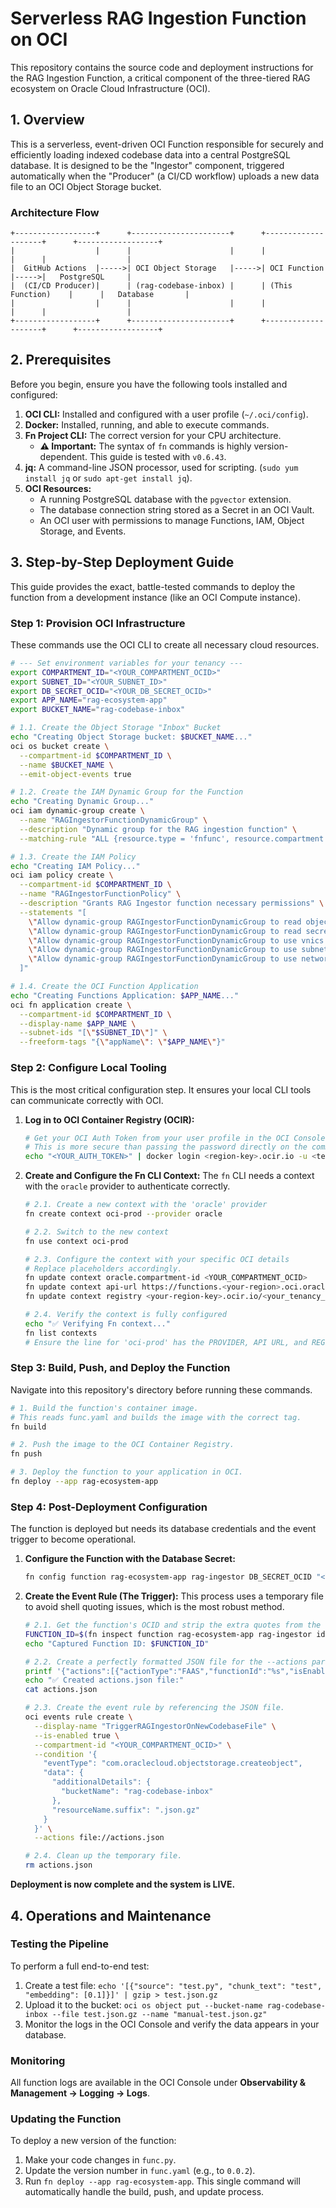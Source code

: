 # Serverless RAG Ingestion Function on OCI

This repository contains the source code and deployment instructions for the RAG Ingestion Function, a critical component of the three-tiered RAG ecosystem on Oracle Cloud Infrastructure (OCI).

## 1. Overview

This is a serverless, event-driven OCI Function responsible for securely and efficiently loading indexed codebase data into a central PostgreSQL database. It is designed to be the "Ingestor" component, triggered automatically when the "Producer" (a CI/CD workflow) uploads a new data file to an OCI Object Storage bucket.

### Architecture Flow
```
+------------------+      +----------------------+      +--------------------+      +------------------+
|                  |      |                      |      |                    |      |                  |
|  GitHub Actions  |----->| OCI Object Storage   |----->| OCI Function       |----->|   PostgreSQL     |
|  (CI/CD Producer)|      | (rag-codebase-inbox) |      | (This Function)    |      |   Database       |
|                  |      |                      |      |                    |      |                  |
+------------------+      +----------------------+      +--------------------+      +------------------+
```

## 2. Prerequisites

Before you begin, ensure you have the following tools installed and configured:

1.  **OCI CLI:** Installed and configured with a user profile (`~/.oci/config`).
2.  **Docker:** Installed, running, and able to execute commands.
3.  **Fn Project CLI:** The correct version for your CPU architecture.
    *   **⚠️ Important:** The syntax of `fn` commands is highly version-dependent. This guide is tested with `v0.6.43`.
4.  **jq:** A command-line JSON processor, used for scripting. (`sudo yum install jq` or `sudo apt-get install jq`).
5.  **OCI Resources:**
    *   A running PostgreSQL database with the `pgvector` extension.
    *   The database connection string stored as a Secret in an OCI Vault.
    *   An OCI user with permissions to manage Functions, IAM, Object Storage, and Events.

## 3. Step-by-Step Deployment Guide

This guide provides the exact, battle-tested commands to deploy the function from a development instance (like an OCI Compute instance).

### Step 1: Provision OCI Infrastructure

These commands use the OCI CLI to create all necessary cloud resources.

```bash
# --- Set environment variables for your tenancy ---
export COMPARTMENT_ID="<YOUR_COMPARTMENT_OCID>"
export SUBNET_ID="<YOUR_SUBNET_ID>"
export DB_SECRET_OCID="<YOUR_DB_SECRET_OCID>"
export APP_NAME="rag-ecosystem-app"
export BUCKET_NAME="rag-codebase-inbox"

# 1.1. Create the Object Storage "Inbox" Bucket
echo "Creating Object Storage bucket: $BUCKET_NAME..."
oci os bucket create \
  --compartment-id $COMPARTMENT_ID \
  --name $BUCKET_NAME \
  --emit-object-events true

# 1.2. Create the IAM Dynamic Group for the Function
echo "Creating Dynamic Group..."
oci iam dynamic-group create \
  --name "RAGIngestorFunctionDynamicGroup" \
  --description "Dynamic group for the RAG ingestion function" \
  --matching-rule "ALL {resource.type = 'fnfunc', resource.compartment.id = '$COMPARTMENT_ID', resource.freeformTags.appName = '$APP_NAME'}"

# 1.3. Create the IAM Policy
echo "Creating IAM Policy..."
oci iam policy create \
  --compartment-id $COMPARTMENT_ID \
  --name "RAGIngestorFunctionPolicy" \
  --description "Grants RAG Ingestor function necessary permissions" \
  --statements "[
    \"Allow dynamic-group RAGIngestorFunctionDynamicGroup to read objects in compartment id $COMPARTMENT_ID where target.bucket.name = '$BUCKET_NAME'\",
    \"Allow dynamic-group RAGIngestorFunctionDynamicGroup to read secret-bundles in compartment id $COMPARTMENT_ID where target.secret.id = '$DB_SECRET_OCID'\",
    \"Allow dynamic-group RAGIngestorFunctionDynamicGroup to use vnics in compartment id $COMPARTMENT_ID\",
    \"Allow dynamic-group RAGIngestorFunctionDynamicGroup to use subnets in compartment id $COMPARTMENT_ID\",
    \"Allow dynamic-group RAGIngestorFunctionDynamicGroup to use network-security-groups in compartment id $COMPARTMENT_ID\"
  ]"

# 1.4. Create the OCI Function Application
echo "Creating Functions Application: $APP_NAME..."
oci fn application create \
  --compartment-id $COMPARTMENT_ID \
  --display-name $APP_NAME \
  --subnet-ids "[\"$SUBNET_ID\"]" \
  --freeform-tags "{\"appName\": \"$APP_NAME\"}"
```

### Step 2: Configure Local Tooling

This is the most critical configuration step. It ensures your local CLI tools can communicate correctly with OCI.

1.  **Log in to OCI Container Registry (OCIR):**
    ```bash
    # Get your OCI Auth Token from your user profile in the OCI Console.
    # This is more secure than passing the password directly on the command line.
    echo "<YOUR_AUTH_TOKEN>" | docker login <region-key>.ocir.io -u <tenancy-namespace>/<your-oci-username> --password-stdin
    ```

2.  **Create and Configure the Fn CLI Context:**
    The `fn` CLI needs a context with the `oracle` provider to authenticate correctly.

    ```bash
    # 2.1. Create a new context with the 'oracle' provider
    fn create context oci-prod --provider oracle

    # 2.2. Switch to the new context
    fn use context oci-prod

    # 2.3. Configure the context with your specific OCI details
    # Replace placeholders accordingly.
    fn update context oracle.compartment-id <YOUR_COMPARTMENT_OCID>
    fn update context api-url https://functions.<your-region>.oci.oraclecloud.com
    fn update context registry <your-region-key>.ocir.io/<your_tenancy_namespace>

    # 2.4. Verify the context is fully configured
    echo "✅ Verifying Fn context..."
    fn list contexts
    # Ensure the line for 'oci-prod' has the PROVIDER, API URL, and REGISTRY fields populated.
    ```

### Step 3: Build, Push, and Deploy the Function

Navigate into this repository's directory before running these commands.

```bash
# 1. Build the function's container image.
# This reads func.yaml and builds the image with the correct tag.
fn build

# 2. Push the image to the OCI Container Registry.
fn push

# 3. Deploy the function to your application in OCI.
fn deploy --app rag-ecosystem-app
```

### Step 4: Post-Deployment Configuration

The function is deployed but needs its database credentials and the event trigger to become operational.

1.  **Configure the Function with the Database Secret:**
    ```bash
    fn config function rag-ecosystem-app rag-ingestor DB_SECRET_OCID "<YOUR_DB_SECRET_OCID>"
    ```

2.  **Create the Event Rule (The Trigger):**
    This process uses a temporary file to avoid shell quoting issues, which is the most robust method.

    ```bash
    # 2.1. Get the function's OCID and strip the extra quotes from the CLI's output.
    FUNCTION_ID=$(fn inspect function rag-ecosystem-app rag-ingestor id | tr -d '"')
    echo "Captured Function ID: $FUNCTION_ID"

    # 2.2. Create a perfectly formatted JSON file for the --actions parameter.
    printf '{"actions":[{"actionType":"FAAS","functionId":"%s","isEnabled":true}]}' "$FUNCTION_ID" > actions.json
    echo "✅ Created actions.json file:"
    cat actions.json

    # 2.3. Create the event rule by referencing the JSON file.
    oci events rule create \
      --display-name "TriggerRAGIngestorOnNewCodebaseFile" \
      --is-enabled true \
      --compartment-id "<YOUR_COMPARTMENT_OCID>" \
      --condition '{
        "eventType": "com.oraclecloud.objectstorage.createobject",
        "data": {
          "additionalDetails": {
            "bucketName": "rag-codebase-inbox"
          },
          "resourceName.suffix": ".json.gz"
        }
      }' \
      --actions file://actions.json

    # 2.4. Clean up the temporary file.
    rm actions.json
    ```

**Deployment is now complete and the system is LIVE.**

## 4. Operations and Maintenance

### Testing the Pipeline

To perform a full end-to-end test:
1.  Create a test file: `echo '[{"source": "test.py", "chunk_text": "test", "embedding": [0.1]}]' | gzip > test.json.gz`
2.  Upload it to the bucket: `oci os object put --bucket-name rag-codebase-inbox --file test.json.gz --name "manual-test.json.gz"`
3.  Monitor the logs in the OCI Console and verify the data appears in your database.

### Monitoring

All function logs are available in the OCI Console under **Observability & Management -> Logging -> Logs**.

### Updating the Function

To deploy a new version of the function:
1.  Make your code changes in `func.py`.
2.  Update the version number in `func.yaml` (e.g., to `0.0.2`).
3.  Run `fn deploy --app rag-ecosystem-app`. This single command will automatically handle the build, push, and update process.
